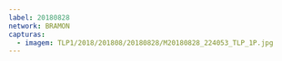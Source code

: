 ```yaml
---
label: 20180828
network: BRAMON
capturas:
  - imagem: TLP1/2018/201808/20180828/M20180828_224053_TLP_1P.jpg
---
```

